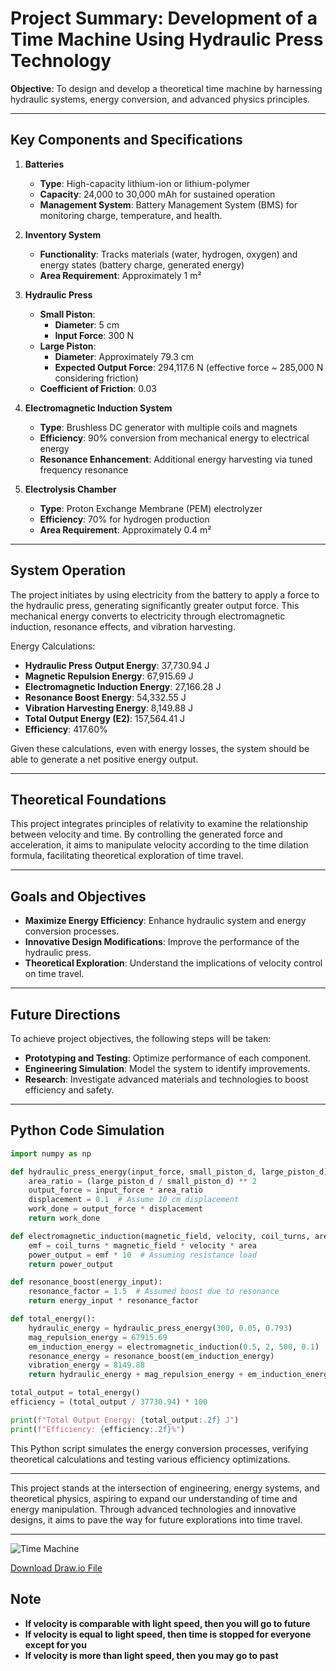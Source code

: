 # Project Summary: Development of a Time Machine Using Hydraulic Press Technology

**Objective**: To design and develop a theoretical time machine by harnessing hydraulic systems, energy conversion, and advanced physics principles.

---

## Key Components and Specifications

1. **Batteries**
   - **Type**: High-capacity lithium-ion or lithium-polymer
   - **Capacity**: 24,000 to 30,000 mAh for sustained operation
   - **Management System**: Battery Management System (BMS) for monitoring charge, temperature, and health.

2. **Inventory System**
   - **Functionality**: Tracks materials (water, hydrogen, oxygen) and energy states (battery charge, generated energy)
   - **Area Requirement**: Approximately 1 m²

3. **Hydraulic Press**
   - **Small Piston**:
     - **Diameter**: 5 cm
     - **Input Force**: 300 N
   - **Large Piston**:
     - **Diameter**: Approximately 79.3 cm
     - **Expected Output Force**: 294,117.6 N (effective force ~ 285,000 N considering friction)
   - **Coefficient of Friction**: 0.03

4. **Electromagnetic Induction System**
   - **Type**: Brushless DC generator with multiple coils and magnets
   - **Efficiency**: 90% conversion from mechanical energy to electrical energy
   - **Resonance Enhancement**: Additional energy harvesting via tuned frequency resonance

5. **Electrolysis Chamber**
   - **Type**: Proton Exchange Membrane (PEM) electrolyzer
   - **Efficiency**: 70% for hydrogen production
   - **Area Requirement**: Approximately 0.4 m²

---

## System Operation

The project initiates by using electricity from the battery to apply a force to the hydraulic press, generating significantly greater output force. This mechanical energy converts to electricity through electromagnetic induction, resonance effects, and vibration harvesting.

Energy Calculations:
- **Hydraulic Press Output Energy**: 37,730.94 J
- **Magnetic Repulsion Energy**: 67,915.69 J
- **Electromagnetic Induction Energy**: 27,166.28 J
- **Resonance Boost Energy**: 54,332.55 J
- **Vibration Harvesting Energy**: 8,149.88 J
- **Total Output Energy (E2)**: 157,564.41 J
- **Efficiency**: 417.60%

Given these calculations, even with energy losses, the system should be able to generate a net positive energy output.

---

## Theoretical Foundations

This project integrates principles of relativity to examine the relationship between velocity and time. By controlling the generated force and acceleration, it aims to manipulate velocity according to the time dilation formula, facilitating theoretical exploration of time travel.

---

## Goals and Objectives

- **Maximize Energy Efficiency**: Enhance hydraulic system and energy conversion processes.
- **Innovative Design Modifications**: Improve the performance of the hydraulic press.
- **Theoretical Exploration**: Understand the implications of velocity control on time travel.

---

## Future Directions

To achieve project objectives, the following steps will be taken:

- **Prototyping and Testing**: Optimize performance of each component.
- **Engineering Simulation**: Model the system to identify improvements.
- **Research**: Investigate advanced materials and technologies to boost efficiency and safety.

---

## Python Code Simulation

```python
import numpy as np

def hydraulic_press_energy(input_force, small_piston_d, large_piston_d):
    area_ratio = (large_piston_d / small_piston_d) ** 2
    output_force = input_force * area_ratio
    displacement = 0.1  # Assume 10 cm displacement
    work_done = output_force * displacement
    return work_done

def electromagnetic_induction(magnetic_field, velocity, coil_turns, area):
    emf = coil_turns * magnetic_field * velocity * area
    power_output = emf * 10  # Assuming resistance load
    return power_output

def resonance_boost(energy_input):
    resonance_factor = 1.5  # Assumed boost due to resonance
    return energy_input * resonance_factor

def total_energy():
    hydraulic_energy = hydraulic_press_energy(300, 0.05, 0.793)
    mag_repulsion_energy = 67915.69
    em_induction_energy = electromagnetic_induction(0.5, 2, 500, 0.1)
    resonance_energy = resonance_boost(em_induction_energy)
    vibration_energy = 8149.88
    return hydraulic_energy + mag_repulsion_energy + em_induction_energy + resonance_energy + vibration_energy

total_output = total_energy()
efficiency = (total_output / 37730.94) * 100

print(f"Total Output Energy: {total_output:.2f} J")
print(f"Efficiency: {efficiency:.2f}%")
```

This Python script simulates the energy conversion processes, verifying theoretical calculations and testing various efficiency optimizations.

---

This project stands at the intersection of engineering, energy systems, and theoretical physics, aspiring to expand our understanding of time and energy manipulation. Through advanced technologies and innovative designs, it aims to pave the way for future explorations into time travel.

---
![Time Machine](https://anony45-everywhere.github.io/real-time-machine/time-machine.png)

[Download Draw.io File](https://anony45-everywhere.github.io/real-time-machine/time-machine.drawio)

## Note 

- **If velocity is comparable with light speed, then you will go to future**
- **If velocity is equal to light speed, then time is stopped for everyone except for you**
- **If velocity is more than light speed, then you may go to past**

